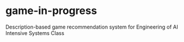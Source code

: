 # game-in-progress
Description-based game recommendation system for Engineering of AI Intensive Systems Class
